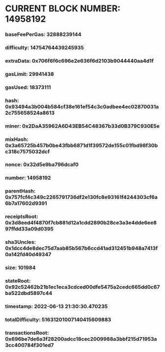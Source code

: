# CURRENT BLOCK NUMBER: 14958192

### baseFeePerGas: 32888239144
### difficulty: 14754764439245935
### extraData: 0x706f6f6c696e2e636f6d2103b9044440aa4d1f
### gasLimit: 29941438
### gasUsed: 18373111
### hash: 0x93494a3b004b584cf38e161ef54c3c0adbee4ec02870031a2c755658524a8613
### miner: 0x2DaA35962A6D43EB54C48367b33d0B379C930E5e
### mixHash: 0x3a65725b457b0be43fbb6871d1f39572de155c01fbd98f30bc318c7575032dcf
### nonce: 0x32d5e9ba796dcaf0
### number: 14958192
### parentHash: 0x757fcf4c349c2265791736df2e130fc8e93161f4244303cf6a6b7a17602d9391
### receiptsRoot: 0x3d8eed4f4870f7cb881d12a1cdd2890b28ce3a3e4dde6ee897ffdd33a09d0395
### sha3Uncles: 0x1dcc4de8dec75d7aab85b567b6ccd41ad312451b948a7413f0a142fd40d49347
### size: 101984
### stateRoot: 0x92c52462b21b1ec1eca3cdced00dfe5475a2cedc665dd0c67ba522dbd5897c44
### timestamp: 2022-06-13 21:30:30.470235
### totalDifficulty: 51631201007140415609883
### transactionsRoot: 0x696be7de6a3f28200adcc18cec2009988a3bbf215d71953a3cc400784f301ed7
